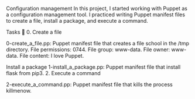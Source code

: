 Configuration management In this project, I started working with Puppet as a configuration management tool. I practiced writing Puppet manifest files to create a file, install a package, and execute a command.

Tasks 📃 0. Create a file

0-create_a_file.pp: Puppet manifest file that creates a file school in the /tmp directory. File permissions: 0744. File group: www-data. File owner: www-data. File content: I love Puppet.

Install a package
1-install_a_package.pp: Puppet manifest file that install flask from pip3. 2. Execute a command

2-execute_a_command.pp: Puppet manifest file that kills the process killmenow.
